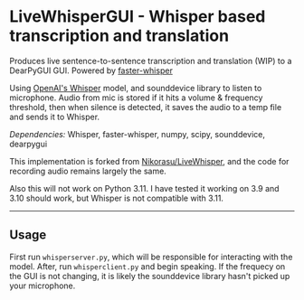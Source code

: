 # LiveWhisperGUI - Whisper based transcription and translation

Produces live sentence-to-sentence transcription and translation (WIP) to a DearPyGUI GUI. Powered by [faster-whisper](https://github.com/guillaumekln/faster-whisper)

Using [OpenAI's Whisper](https://github.com/openai/whisper) model, and sounddevice library to listen to microphone.
Audio from mic is stored if it hits a volume & frequency threshold, then when silence is detected, it saves the audio to a temp file and sends it to Whisper.

*Dependencies:* Whisper, faster-whisper, numpy, scipy, sounddevice, dearpygui

This implementation is forked from [Nikorasu/LiveWhisper](https://github.com/Nikorasu/LiveWhisper), and the code for recording audio remains largely the same.

Also this will not work on Python 3.11. I have tested it working on 3.9 and 3.10 should work, but Whisper is not compatible with 3.11.

---

## Usage
First run `whisperserver.py`, which will be responsible for interacting with the model.
After, run `whisperclient.py` and begin speaking. If the frequecy on the GUI is not changing, it is likely the sounddevice library hasn't picked up your microphone.

